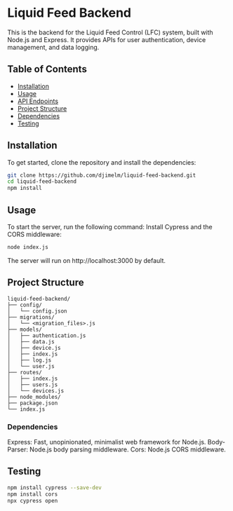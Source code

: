 # Liquid Feed Backend

This is the backend for the Liquid Feed Control (LFC) system, built with Node.js and Express. It provides APIs for user authentication, device management, and data logging.

## Table of Contents

- [Installation](#installation)
- [Usage](#usage)
- [API Endpoints](#api-endpoints)
- [Project Structure](#project-structure)
- [Dependencies](#dependencies)
- [Testing](#testing)

## Installation

To get started, clone the repository and install the dependencies:

```bash
git clone https://github.com/djimelm/liquid-feed-backend.git
cd liquid-feed-backend
npm install
```

## Usage

To start the server, run the following command:
Install Cypress and the CORS middleware:

```bash
node index.js
```

The server will run on http://localhost:3000 by default.

## Project Structure

```
liquid-feed-backend/
├── config/
│   └── config.json
├── migrations/
│   └── <migration_files>.js
├── models/
│   ├── authentication.js
│   ├── data.js
│   ├── device.js
│   ├── index.js
│   ├── log.js
│   └── user.js
├── routes/
│   ├── index.js
│   ├── users.js
│   └── devices.js
├── node_modules/
├── package.json
└── index.js

```

### Dependencies

Express: Fast, unopinionated, minimalist web framework for Node.js.
Body-Parser: Node.js body parsing middleware.
Cors: Node.js CORS middleware.

## Testing

```sh
npm install cypress --save-dev
npm install cors
npx cypress open

```
